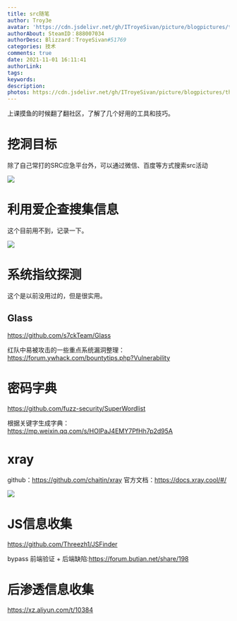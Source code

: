 ```yaml
---
title: src随笔
author: Troy3e
avatar: 'https://cdn.jsdelivr.net/gh/ITroyeSivan/picture/blogpictures/thumb-1920-1184384.jpg'
authorAbout: SteamID：888007034
authorDesc: Blizzard：TroyeSivan#51769
categories: 技术
comments: true
date: 2021-11-01 16:11:41
authorLink:
tags:
keywords:
description:
photos: https://cdn.jsdelivr.net/gh/ITroyeSivan/picture/blogpictures/thumb-1920-1107810.jpg
---
```

上课摸鱼的时候翻了翻社区，了解了几个好用的工具和技巧。

# 挖洞目标
除了自己常打的SRC应急平台外，可以通过微信、百度等方式搜索src活动

![](https://cdn.jsdelivr.net/gh/ITroyeSivan/picture/blogpictures/20211101201743.png)

# 利用爱企查搜集信息

这个目前用不到，记录一下。

![](https://cdn.jsdelivr.net/gh/ITroyeSivan/picture/blogpictures/20211101203027.png)

# 系统指纹探测
这个是以前没用过的，但是很实用。

## Glass
https://github.com/s7ckTeam/Glass

红队中易被攻击的一些重点系统漏洞整理：https://forum.ywhack.com/bountytips.php?Vulnerability

# 密码字典
https://github.com/fuzz-security/SuperWordlist

根据关键字生成字典：https://mp.weixin.qq.com/s/HOlPaJ4EMY7PfHh7p2d95A

# xray
github：https://github.com/chaitin/xray
官方文档：https://docs.xray.cool/#/

![](https://cdn.jsdelivr.net/gh/ITroyeSivan/picture/blogpictures/20211101225836.png)

# JS信息收集

https://github.com/Threezh1/JSFinder

bypass 前端验证 + 后端缺陷:https://forum.butian.net/share/198

# 后渗透信息收集

https://xz.aliyun.com/t/10384